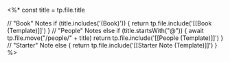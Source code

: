 <%*
const title = tp.file.title

// "Book" Notes
if (title.includes('(Book)')) {
	return tp.file.include('[[Book (Template)]]')
}
// "People" Notes
else if (title.startsWith("@")) {
 	await tp.file.move("/people/" + title)
 	return tp.file.include('[[People (Template)]]')
} 
// "Starter" Note
else {
	return tp.file.include('[[Starter Note (Template)]]')
}
%>

